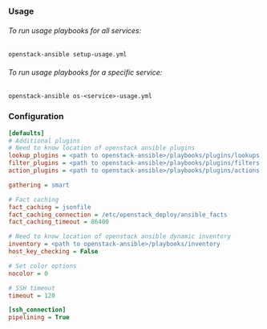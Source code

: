 ### Usage

###### To run usage playbooks for all services:
```shell
openstack-ansible setup-usage.yml
```

###### To run usage playbooks for a specific service:
```shell
openstack-ansible os-<service>-usage.yml
```

### Configuration
```ini
[defaults]
# Additional plugins
# Need to know location of openstack ansible plugins
lookup_plugins = <path to openstack-ansible>/playbooks/plugins/lookups
filter_plugins = <path to openstack-ansible>/playbooks/plugins/filters
action_plugins = <path to openstack-ansible>/playbooks/plugins/actions

gathering = smart

# Fact caching
fact_caching = jsonfile
fact_caching_connection = /etc/openstack_deploy/ansible_facts
fact_caching_timeout = 86400

# Need to know location of openstack ansible dynamic inventory
inventory = <path to openstack-ansible>/playbooks/inventory
host_key_checking = False

# Set color options
nocolor = 0

# SSH timeout
timeout = 120

[ssh_connection]
pipelining = True
```
